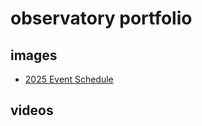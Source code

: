 # observatory portfolio

## images
* [2025 Event Schedule](images/2025_observatory_event_schedule.md)
## videos
